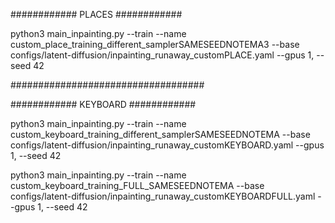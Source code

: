############ PLACES ############

python3 main_inpainting.py --train --name  custom_place_training_different_samplerSAMESEEDNOTEMA3 --base  configs/latent-diffusion/inpainting_runaway_customPLACE.yaml  --gpus 1,   --seed  42


###################################


############ KEYBOARD ############

python3 main_inpainting.py --train --name  custom_keyboard_training_different_samplerSAMESEEDNOTEMA --base  configs/latent-diffusion/inpainting_runaway_customKEYBOARD.yaml  --gpus 1,   --seed  42


python3 main_inpainting.py --train --name  custom_keyboard_training_FULL_SAMESEEDNOTEMA --base  configs/latent-diffusion/inpainting_runaway_customKEYBOARDFULL.yaml  --gpus 1,   --seed  42

